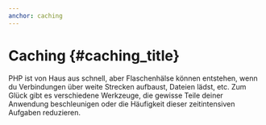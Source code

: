 ```yaml
---
anchor: caching
---
```


# Caching {#caching_title}

PHP ist von Haus aus schnell, aber Flaschenhälse können entstehen, wenn du Verbindungen über weite Strecken aufbaust, Dateien lädst, etc. Zum Glück gibt es verschiedene Werkzeuge, die gewisse Teile deiner Anwendung beschleunigen oder die Häufigkeit dieser zeitintensiven Aufgaben reduzieren.
